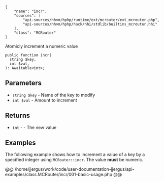``` yamlmeta
{
    "name": "incr",
    "sources": [
        "api-sources/hhvm/hphp/runtime/ext/mcrouter/ext_mcrouter.php",
        "api-sources/hhvm/hphp/hack/hhi/stdlib/builtins_mcrouter.hhi"
    ],
    "class": "MCRouter"
}
```




Atomicly increment a numeric value







``` Hack
public function incr(
  string $key,
  int $val,
): Awaitable<int>;
```




## Parameters




+ ` string $key ` - Name of the key to modify
+ ` int $val ` - Amount to increment




## Returns




* ` int ` - - The new value




## Examples




The following example shows how to increment a value of a key by a specified integer using ` MCRouter::incr `. The value **must** be numeric.







@@ /home/jjergus/work/code/user-documentation-jjergus/api-examples/class.MCRouter/incr/001-basic-usage.php @@
<!-- HHAPIDOC -->
